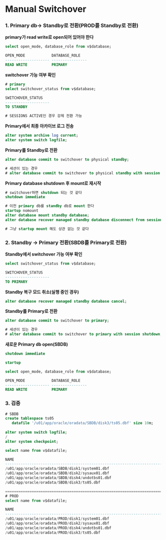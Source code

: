 # Manual Switchover

### 1. Primary db→ Standby로 전환(PROD를 Standby로 전환)

**primary가 read write로 open되어 있어야 한다**

```sql
select open_mode, database_role from v$database;

OPEN_MODE            DATABASE_ROLE
-------------------- ----------------
READ WRITE           PRIMARY
```

**switchover 가능 여부 확인**

```sql
# primary
select switchover_status from v$database;

SWITCHOVER_STATUS
--------------------
TO STANDBY

# SESSIONS ACTIVE인 경우 강제 전환 가능
```

**Primary에서 최종 아카이브 로그 전송**

```sql
alter system archive log current;
alter system switch logfile;
```

**Primary를 Standby로 전환**

```sql
alter database commit to switchover to physical standby;

# 세션이 있는 경우
# alter database commit to switchover to physical standby with session shutdown;
```

**Primary database shutdown 후 mount로 재시작**

```sql
# switchover하면 shutdown 되는 것 같다
shutdown immediate

# 이전 primary db를 standby db로 mount 한다
startup nomount
alter database mount standby database;
alter database recover managed standby database disconnect from session;

# 그냥 startup mount 해도 상관 없는 것 같다
```

### 2. Standby → Primary 전환(SBDB를 Primary로 전환)

**Standby에서 switchover 가능 여부 확인**

```sql
select switchover_status from v$database;

SWITCHOVER_STATUS
--------------------
TO PRIMARY
```

**Standby 복구 모드 취소(실행 중인 경우)**

```sql
alter database recover managed standby database cancel;
```

**Standby를  Primary로 전환**

```sql
alter database commit to switchover to primary;

# 세션이 있는 경우
# alter database commit to switchover to primary with session shutdown;
```

**새로운 Primary db open(SBDB)**

```sql
shutdown immediate

startup

select open_mode, database_role from v$database;

OPEN_MODE            DATABASE_ROLE
-------------------- ----------------
READ WRITE           PRIMARY
```

### 3. 검증

```sql
# SBDB
create tablespace ts05
   datafile '/u01/app/oracle/oradata/SBDB/disk3/ts05.dbf' size 10m;
   
alter system switch logfile;
/
alter system checkpoint;

select name from v$datafile;

NAME
--------------------------------------------------------------------------------
/u01/app/oracle/oradata/SBDB/disk1/system01.dbf
/u01/app/oracle/oradata/SBDB/disk2/sysaux01.dbf
/u01/app/oracle/oradata/SBDB/disk4/undotbs01.dbf
/u01/app/oracle/oradata/SBDB/disk3/ts05.dbf

=================================================================================
# PROD
select name from v$datafile;

NAME
--------------------------------------------------------------------------------
/u01/app/oracle/oradata/PROD/disk1/system01.dbf
/u01/app/oracle/oradata/PROD/disk2/sysaux01.dbf
/u01/app/oracle/oradata/PROD/disk4/undotbs01.dbf
/u01/app/oracle/oradata/PROD/disk3/ts05.dbf
```
